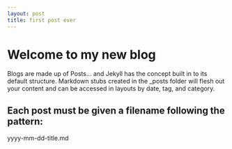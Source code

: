 ```yaml
---
layout: post
title: first post ever
---
```


# Welcome to my new blog

Blogs are made up of Posts… and Jekyll has the concept built in to its default structure. Markdown stubs created in the _posts folder will flesh out your content and can be accessed in layouts by date, tag, and category.

## Each post must be given a filename following the pattern:

yyyy-mm-dd-title.md
